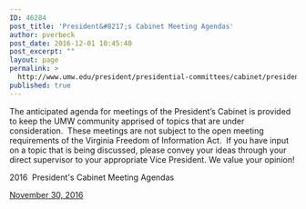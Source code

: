 ```yaml
---
ID: 46284
post_title: 'President&#8217;s Cabinet Meeting Agendas'
author: pverbeck
post_date: 2016-12-01 10:45:40
post_excerpt: ""
layout: page
permalink: >
  http://www.umw.edu/president/presidential-committees/cabinet/presidents-cabinet-meeting-agendas/
published: true
---
```

The anticipated agenda for meetings of the President’s Cabinet is provided to keep the UMW community apprised of topics that are under consideration.  These meetings are not subject to the open meeting requirements of the Virginia Freedom of Information Act.  If you have input on a topic that is being discussed, please convey your ideas through your direct supervisor to your appropriate Vice President. We value your opinion!

2016  President's Cabinet Meeting Agendas

<a href="http://www.umw.edu/president/wp-content/uploads/sites/37/2016/12/Presidents-Cabinet-Meeting-Agenda-November-30-2016.pdf">November 30, 2016</a>